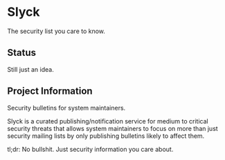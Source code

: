 # Slyck
The security list you care to know.

## Status

Still just an idea.

## Project Information

Security bulletins for system maintainers.

Slyck is a curated publishing/notification service for medium to critical
security threats that allows system maintainers to focus on more than just
security mailing lists by only publishing bulletins likely to affect them.

tl;dr: No bullshit. Just security information you care about.

